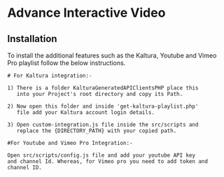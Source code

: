 # Advance Interactive Video

## Installation

To install the additional features such as the Kaltura, Youtube and Vimeo Pro playlist follow the below instructions.

```
# For Kaltura integration:-

1) There is a folder KalturaGeneratedAPIClientsPHP place this 
   into your Project's root directory and copy its Path.

2) Now open this folder and inside 'get-kaltura-playlist.php'
   file add your Kaltura account login details.

3) Open custom-integration.js file inside the src/scripts and 
   replace the {DIRECTORY_PATH} with your copied path.

#For Youtube and Vimeo Pro Integration:-

Open src/scripts/config.js file and add your youtube API key
and channel Id. Whereas, for Vimeo pro you need to add token and channel ID.

```
